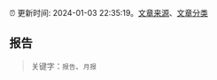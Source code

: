 :alarm_clock: 更新时间: 2024-01-03 22:35:19。[文章来源](/README.md)、[文章分类](/TAGS.md)

## 报告


> 关键字：`报告`、`月报`



